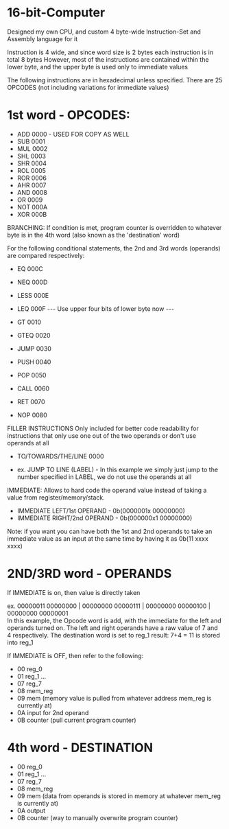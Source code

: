 # 16-bit-Computer
Designed my own CPU, and custom 4 byte-wide Instruction-Set and Assembly language for it

Instruction is 4 wide, and since word size is 2 bytes each instruction is in total 8 bytes
However, most of the instructions are contained within the lower byte, and the upper byte is used only to immediate values

The following instructions are in hexadecimal unless specified. There are 25 OPCODES (not including variations for immediate values)

# 1st word - OPCODES:
- ADD  0000 - USED FOR COPY AS WELL
- SUB  0001
- MUL  0002
- SHL  0003
- SHR  0004
- ROL  0005
- ROR  0006
- AHR  0007
- AND  0008
- OR   0009
- NOT  000A
- XOR  000B

BRANCHING: If condition is met, program counter is overridden to whatever byte is in the 4th word (also known as the 'destination' word)

For the following conditional statements, the 2nd and 3rd words (operands) are compared respectively:
- EQ   000C
- NEQ  000D
- LESS 000E
- LEQ  000F
--- Use upper four bits of lower byte now ---
- GT   0010 
- GTEQ 0020
- JUMP 0030 
- PUSH 0040 
- POP  0050

- CALL 0060
- RET  0070

- NOP  0080

FILLER INSTRUCTIONS
Only included for better code readability for instructions that only use one out of the two operands or don't use operands at all
- TO/TOWARDS/THE/LINE   0000

- ex. JUMP TO LINE (LABEL) - In this example we simply just jump to the number specified in LABEL, we do not use the operands at all

IMMEDIATE: Allows to hard code the operand value instead of taking a value from  register/memory/stack. 

- IMMEDIATE LEFT/1st OPERAND -  0b(0000001x 00000000)
- IMMEDIATE RIGHT/2nd OPERAND - 0b(000000x1 00000000)

Note: if you want you can have both the 1st and 2nd operands to take an immediate value as an input at the same time by having it as 0b(11 xxxx xxxx)

# 2ND/3RD word - OPERANDS

If IMMEDIATE is on, then value is directly taken

ex. 00000011 00000000 | 00000000 00000111 | 00000000 00000100 | 00000000 00000001  
In this example, the Opcode word is add, with the immediate for the left and operands turned on. The left and right operands have a raw value of 7 and 4 respectively. The destination word is set to reg_1
result: 7+4 = 11 is stored into reg_1

If IMMEDIATE is OFF, then refer to the following:
- 00 reg_0
- 01 reg_1
...
- 07 reg_7
- 08 mem_reg
- 09 mem (memory value is pulled from whatever address mem_reg is currently at)
- 0A input for 2nd operand
- 0B counter (pull current program counter)

# 4th word - DESTINATION 
- 00 reg_0
- 01 reg_1
...
- 07 reg_7
- 08 mem_reg
- 09 mem (data from operands is stored in memory at whatever mem_reg is currently at)
- 0A output
- 0B counter (way to manually overwrite program counter)





